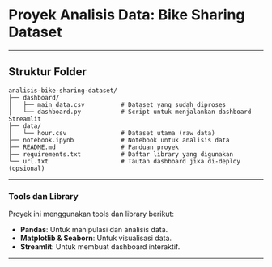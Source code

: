 # Proyek Analisis Data: Bike Sharing Dataset
---

## Struktur Folder
```
analisis-bike-sharing-dataset/
├── dashboard/
│   ├── main_data.csv          # Dataset yang sudah diproses
│   └── dashboard.py           # Script untuk menjalankan dashboard Streamlit
├── data/
│   └── hour.csv               # Dataset utama (raw data)
├── notebook.ipynb             # Notebook untuk analisis data
├── README.md                  # Panduan proyek
├── requirements.txt           # Daftar library yang digunakan
└── url.txt                    # Tautan dashboard jika di-deploy (opsional)
```

---

### Tools dan Library
Proyek ini menggunakan tools dan library berikut:
- **Pandas**: Untuk manipulasi dan analisis data.
- **Matplotlib & Seaborn**: Untuk visualisasi data.
- **Streamlit**: Untuk membuat dashboard interaktif.

---
